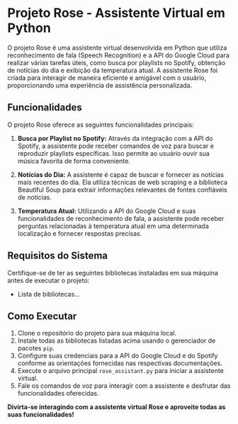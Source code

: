 # Projeto Rose - Assistente Virtual em Python

O projeto Rose é uma assistente virtual desenvolvida em Python que utiliza reconhecimento de fala (Speech Recognition) e a API do Google Cloud para realizar várias tarefas úteis, como busca por playlists no Spotify, obtenção de notícias do dia e exibição da temperatura atual. A assistente Rose foi criada para interagir de maneira eficiente e amigável com o usuário, proporcionando uma experiência de assistência personalizada.

## Funcionalidades

O projeto Rose oferece as seguintes funcionalidades principais:

1. **Busca por Playlist no Spotify:** Através da integração com a API do Spotify, a assistente pode receber comandos de voz para buscar e reproduzir playlists específicas. Isso permite ao usuário ouvir sua música favorita de forma conveniente.

2. **Notícias do Dia:** A assistente é capaz de buscar e fornecer as notícias mais recentes do dia. Ela utiliza técnicas de web scraping e a biblioteca Beautiful Soup para extrair informações relevantes de fontes confiáveis de notícias.

3. **Temperatura Atual:** Utilizando a API do Google Cloud e suas funcionalidades de reconhecimento de fala, a assistente pode receber perguntas relacionadas à temperatura atual em uma determinada localização e fornecer respostas precisas.

## Requisitos do Sistema

Certifique-se de ter as seguintes bibliotecas instaladas em sua máquina antes de executar o projeto:

- Lista de bibliotecas...

## Como Executar

1. Clone o repositório do projeto para sua máquina local.
2. Instale todas as bibliotecas listadas acima usando o gerenciador de pacotes `pip`.
3. Configure suas credenciais para a API do Google Cloud e do Spotify conforme as orientações fornecidas nas respectivas documentações.
4. Execute o arquivo principal `rose_assistant.py` para iniciar a assistente virtual.
5. Fale os comandos de voz para interagir com a assistente e desfrutar das funcionalidades oferecidas.


**Divirta-se interagindo com a assistente virtual Rose e aproveite todas as suas funcionalidades!**
